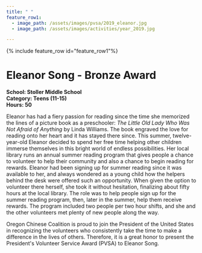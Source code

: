 ```yaml
---
title: " "
feature_row1:
  - image_path: /assets/images/pvsa/2019_eleanor.jpg
  - image_path: /assets/images/activities/year_2019.jpg

---
```


{% include feature_row id="feature_row1"%}

# Eleanor Song - Bronze Award

**School: Stoller Middle School**  
**Category: Teens (11-15)**  
**Hours: 50**  

Eleanor has had a fiery passion for reading since the time she memorized the lines of a picture book as a preschooler: *The Little Old Lady Who Was Not Afraid of Anything* by Linda Williams. The book engraved the love for reading onto her heart and it has stayed there since. This summer, twelve-year-old Eleanor decided to spend her free time helping other children immerse themselves in this bright world of endless possibilities. Her local library runs an annual summer reading program that gives people a chance to volunteer to help their community and also a chance to begin reading for rewards. Eleanor had been signing up for summer reading since it was available to her, and always wondered as a young child how the helpers behind the desk were offered such an opportunity. When given the option to volunteer there herself, she took it without hesitation, finalizing about fifty hours at the local library. The role was to help people sign up for the summer reading program, then, later in the summer, help them receive rewards. The program included two people per two hour shifts, and she and the other volunteers met plenty of new people along the way.

Oregon Chinese Coalition is proud to join the President of the United States in recognizing the volunteers who consistently take the time to make a difference in the lives of others. Therefore, it is a great honor to present the President's Volunteer Service Award (PVSA) to Eleanor Song.
